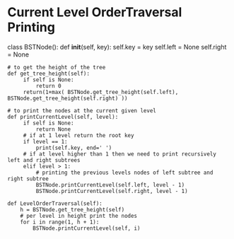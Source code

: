 # Current Level OrderTraversal Printing


  class BSTNode():
    def __init__(self, key):
        self.key = key
        self.left = None
        self.right = None

    # to get the height of the tree
    def get_tree_height(self):
         if self is None:
             return 0
         return(1+max( BSTNode.get_tree_height(self.left), BSTNode.get_tree_height(self.right) ))

    # to print the nodes at the current given level
    def printCurrentLevel(self, level):
         if self is None:
             return None
         # if at 1 level return the root key
         if level == 1:
             print(self.key, end=' ')
         # if at level higher than 1 then we need to print recursively left and right subtrees
         elif level > 1:
             # printing the previous levels nodes of left subtree and right subtree
             BSTNode.printCurrentLevel(self.left, level - 1)
             BSTNode.printCurrentLevel(self.right, level - 1)

    def LevelOrderTraversal(self):
        h = BSTNode.get_tree_height(self)
        # per level in height print the nodes
        for i in range(1, h + 1):
            BSTNode.printCurrentLevel(self, i)
